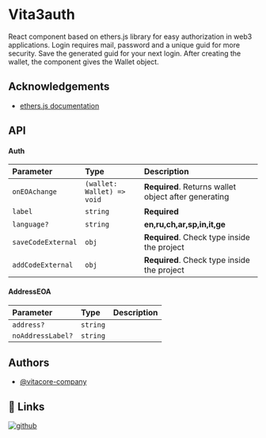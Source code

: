 # Vita3auth

React component based on ethers.js library for easy authorization in web3 applications. Login requires mail, password and a unique guid for more security. Save the generated guid for your next login. After creating the wallet, the component gives the Wallet object.

## Acknowledgements

- [ethers.js documentation](https://docs.ethers.org/v5/)

## API

#### Auth

| Parameter          | Type                       | Description                                          |
| :----------------- | :------------------------- | :--------------------------------------------------- |
| `onEOAchange`      | `(wallet: Wallet) => void` | **Required**. Returns wallet object after generating |
| `label`            | `string`                   | **Required**                                         |
| `language?`        | `string`                   | **en,ru,ch,ar,sp,in,it,ge**                          |
| `saveCodeExternal` | `obj`                      | **Required**. Check type inside the project          |
| `addCodeExternal`  | `obj`                      | **Required**. Check type inside the project          |

#### AddressEOA

| Parameter         | Type     | Description |
| :---------------- | :------- | :---------- |
| `address?`        | `string` |             |
| `noAddressLabel?` | `string` |             |

## Authors

- [@vitacore-company](https://vitacore.ru/)

## 🔗 Links

[![github](https://img.shields.io/badge/github-000?style=for-the-badge&logo=github&logoColor=white)](https://github.com/vitacore-company)

